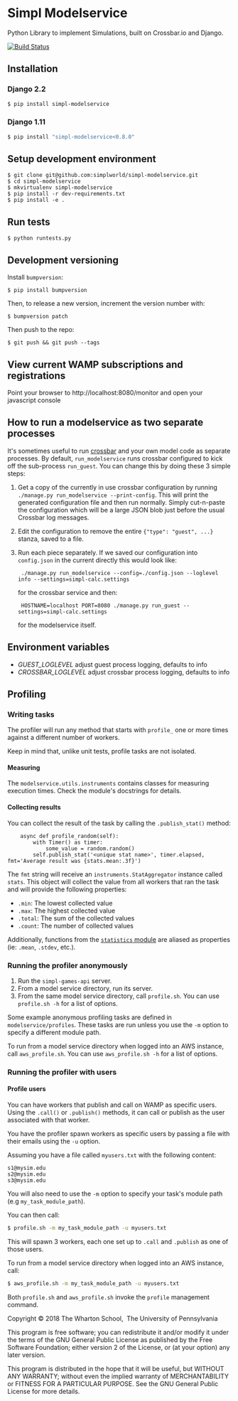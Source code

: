 # Simpl Modelservice

Python Library to implement Simulations, built on Crossbar.io and Django.

[![Build Status](https://travis-ci.com/simplworld/simpl-modelservice.svg?token=cyqpBgqLC1o8qUptfcpE&branch=master)](https://travis-ci.com/simplworld/simpl-modelservice)

## Installation

### Django 2.2

```bash
$ pip install simpl-modelservice
```

### Django 1.11

```bash
$ pip install "simpl-modelservice<0.8.0"
```

## Setup development environment

    $ git clone git@github.com:simplworld/simpl-modelservice.git
    $ cd simpl-modelservice
    $ mkvirtualenv simpl-modelservice
    $ pip install -r dev-requirements.txt
    $ pip install -e .

## Run tests

    $ python runtests.py

## Development versioning

Install `bumpversion`:

    $ pip install bumpversion

Then, to release a new version, increment the version number with:

    $ bumpversion patch

Then push to the repo:

    $ git push && git push --tags

## View current WAMP subscriptions and registrations

Point your browser to http://localhost:8080/monitor and open your javascript console

## How to run a modelservice as two separate processes

It's sometimes useful to run [crossbar](https://github.com/crossbario/crossbar/) and your own model code as separate processes. By default, `run_modelservice` runs crossbar configured to kick off the sub-process `run_guest`.  You can change this by doing these 3 simple steps:

1. Get a copy of the currently in use crossbar configuration by running `./manage.py run_modelservice --print-config`.  This will print the generated configuration file and then run normally.  Simply cut-n-paste the configuration which will be a large JSON blob just before the usual Crossbar log messages.

2. Edit the configuration to remove the entire `{"type": "guest", ...}` stanza, saved to a file.

3. Run each piece separately.  If we saved our configuration into `config.json` in the current directly this would look like:

        ./manage.py run_modelservice --config=./config.json --loglevel info --settings=simpl-calc.settings

    for the crossbar service and then:

        HOSTNAME=localhost PORT=8080 ./manage.py run_guest --settings=simpl-calc.settings

    for the modelservice itself. 

## Environment variables 

- *GUEST_LOGLEVEL* adjust guest process logging, defaults to info
- *CROSSBAR_LOGLEVEL* adjust crossbar process logging, defaults to info

## Profiling

### Writing tasks

The profiler will run any method that starts with `profile_` one or more times against a different number of workers.

Keep in mind that, unlike unit tests, profile tasks are not isolated.

#### Measuring

The `modelservice.utils.instruments` contains classes for measuring execution times. Check the module's docstrings for details.

#### Collecting results

You can collect the result of the task by calling the `.publish_stat()` method:

```
    async def profile_random(self):
        with Timer() as timer:
            some_value = random.random()
        self.publish_stat('<unique stat name>', timer.elapsed, fmt='Average result was {stats.mean:.3f}')
```

The `fmt` string will receive an `instruments.StatAggregator` instance called `stats`. 
This object will collect the value from all workers that ran the task and will provide the following properties:

* `.min`: The lowest collected value
* `.max`: The highest collected value
* `.total`: The sum of the collected values
* `.count`: The number of collected values

Additionally, functions from the [`statistics` module](https://docs.python.org/3/library/statistics.html) 
are aliased as properties (ie: `.mean`, `.stdev`, etc.).

### Running the profiler anonymously

1. Run the `simpl-games-api` server. 
1. From a model service directory, run its server.
1. From the same model service directory, call `profile.sh`. You can use `profile.sh -h` for a list of options.

Some example anonymous profiling tasks are defined in `modelservice/profiles`. These tasks are run
unless you use the `-m` option to specify a different module path.

To run from a model service directory when logged into an AWS instance, 
call `aws_profile.sh`. You can use `aws_profile.sh -h` for a list of options.

### Running the profiler with users

#### Profile users

You can have workers that publish and call on WAMP as specific users. Using the `.call()` or `.publish()` methods, 
it can call or publish as the user associated with that worker. 

You have the profiler spawn workers as specific users by passing a file with their emails using the `-u` option.

Assuming you have a file called `myusers.txt` with the following content:

```text
s1@mysim.edu
s2@mysim.edu
s3@mysim.edu
```

You will also need to use the `-m` option to specify your task's module path (e.g `my_task_module_path`).

You can then call:

```bash
$ profile.sh -m my_task_module_path -u myusers.txt
```

This will spawn 3 workers, each one set up to `.call` and `.publish` as one of those users.

To run from a model service directory when logged into an AWS instance, call:
 ```bash
$ aws_profile.sh -m my_task_module_path -u myusers.txt
```

Both `profile.sh` and `aws_profile.sh` invoke the `profile` management command.


Copyright © 2018 The Wharton School,  The University of Pennsylvania 

This program is free software; you can redistribute it and/or
modify it under the terms of the GNU General Public License
as published by the Free Software Foundation; either version 2
of the License, or (at your option) any later version.

This program is distributed in the hope that it will be useful,
but WITHOUT ANY WARRANTY; without even the implied warranty of
MERCHANTABILITY or FITNESS FOR A PARTICULAR PURPOSE.  See the
GNU General Public License for more details.
